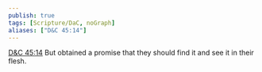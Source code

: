 ```yaml
---
publish: true
tags: [Scripture/DaC, noGraph]
aliases: ["D&C 45:14"]
---
```

[D&C 45:14](https://churchofjesuschrist.org/study/scriptures/dc-testament/dc/45?lang=eng&id=p14#p14) But obtained a promise that they should find it and see it in their flesh.
